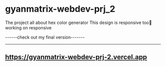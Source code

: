 # gyanmatrix-webdev-prj_2
The project all about hex color generator
This design is responsive too🎉
working on responsive 

------check out my final version-------


-------------------------------------------------
https://gyanmatrix-webdev-prj-2.vercel.app
------------------------------------------------
